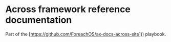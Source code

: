 # Across framework reference documentation

Part of the [https://github.com/ForeachOS/ax-docs-across-site]() playbook.